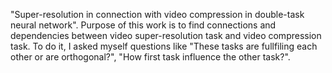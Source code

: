 "Super-resolution in connection with video compression in double-task neural network". Purpose of this work is to find connections and dependencies between video super-resolution task and video compression task.
To do it, I asked myself questions like "These tasks are fullfiling each other or are orthogonal?", "How first task influence the other task?".
